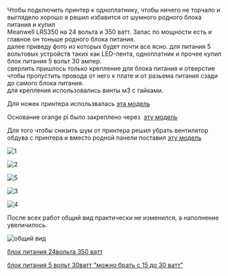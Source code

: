 Чтобы подключить принтер к одноплатнику, чтобы ничего не торчало и выглядело хорошо я решил избавится от шумного родного блока питания и купил  
Meanwell LRS350 на 24 вольта и 350 ватт. Запас по мощности есть и главное он тоньше родного блока питания.  
далее приведу фото из которых будет почти все ясно. для питания 5 вольтовых устройств таких как LED-лента, одноплатник и прочее купил блок питания 5 вольт 30 ампер.  
сверлить пришлось только крепление для блока питания и отверстие чтобы пропустить провода от него к плате и от разьема питания сзади до самого блока питания.  
для крепления использовались винты м3 с гайками.

Для ножек принтера использвалась [эта модель](stand.stl)

Основание orange pi было закреплено через  [эту модель](case-bottom.stl)

Для того чтобы снизить шум от принтера решил убрать вентилятор обдува с принтера и вместо родной панели поставил [эту модель](Mean_Well_PSU_cover_-_fanless.stl)

![1](1.jpg)

![2](2.jpg)

![5](5.jpg)

![3](3.jpg)

![4](4.jpg)

После всех работ общий вид практически не изменился, а наполнение увеличилось.

![общий вид](6.jpg)

[блок питания 24вольта 350 ватт](http://alii.pub/6hx4bs) 

[блок питания 5 вольт 30ватт "можно брать с 15 до 30 ватт"](http://alii.pub/6hx4dq) 

